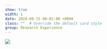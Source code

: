 ```yaml
---
show: true
width: 1
date: 2024-09-15 00:01:00 +0800
class: ""  # Override the default card style
group: Research Experience
---
```

<div>
<img src="{{ 'assets/images/badges/南医大校徽(高清版).png' | relative_url }}" class="img-fluid rounded" >
</div>
